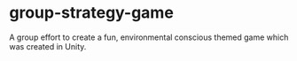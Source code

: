 # group-strategy-game
A group effort to create a fun, environmental conscious themed game which was created in Unity.
